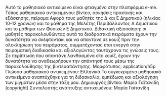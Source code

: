 Αυτό το μαθησιακό αντικείμενο είναι φτιαγμένο στην πλατφόρμα e-me. 
Τύπος μαθησιακού αντικειμένου: βίντεο, ασκήσεις πρακτικής και εξάσκησης, πείραμα
Αφορά τους μαθητές της Δ και Ε Δημοτικού (ηλικίας 10-12 χρονών) και το μάθημα της Μελέτης Περιβάλλοντος Δ Δημοτικού και το μάθημα των Φυσικών Ε Δημοτικού.
Διδακτική αξιοποίηση: οι μαθητές παρακολουθώντας αυτά τα διαδραστικά πειράματα έχουν την δυνατότητα να σκέφτοντακι και να απαντάνε σε κουίζ πριν την ολοκλήρωση του πειράματος, συμμετέχοντας έτσι ενεργά στην πειραματική διαδικασία και αξιολογώντας ταυτόχρονα τις γνώσεις τους. Σε περίπτωση που απαντάνε λανθασμένα στο κουίζ, έχουν την δυνατότητα να αναθεωρήσουν την απάντησή τους μέσω της παρακολούθησης της βιντεοαπάντησης.
Μορφότυπος: application/h5p
Γλώσσα μαθησιακού αντικειμένου: Ελληνικά
Το συγκεκριμένο μαθησιακό αντικείμενο αναπτύχθηκε για τη διδασκαλία, εμπέδωση και αξιολόγηση των μιγμάτων μέσα στην τάξη μου.
Δημιουργός βίντεο: Μαρία Γαϊτανίδη (copyright)
Συντελεστής ανάπτυξης αντικειμένου: Μαρία Γαϊτανίδη

